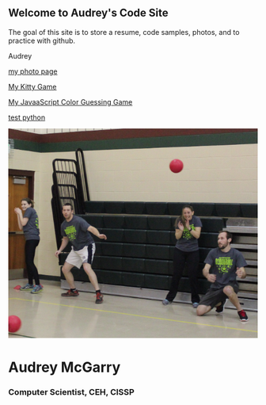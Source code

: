 ## Welcome to Audrey's Code Site
The goal of this site is to store a resume, code samples, photos, and to practice with github.

Audrey


[my photo page](pictures.md)



[My Kitty Game](MatchingGame.html)

[My JavaaScript Color Guessing Game](part2.html)

[test python](index2.cgi)



![dodgeball](dodgeball2.jpg)

# Audrey McGarry
### Computer Scientist, CEH, CISSP
